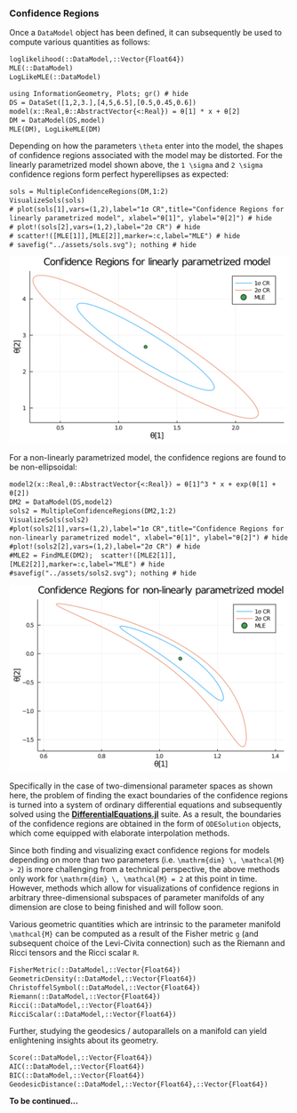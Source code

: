 
### Confidence Regions

Once a `DataModel` object has been defined, it can subsequently be used to compute various quantities as follows:

```@docs
loglikelihood(::DataModel,::Vector{Float64})
MLE(::DataModel)
LogLikeMLE(::DataModel)
```

```@example 1
using InformationGeometry, Plots; gr() # hide
DS = DataSet([1,2,3.],[4,5,6.5],[0.5,0.45,0.6])
model(x::Real,θ::AbstractVector{<:Real}) = θ[1] * x + θ[2]
DM = DataModel(DS,model)
MLE(DM), LogLikeMLE(DM)
```
Depending on how the parameters ``\theta`` enter into the model, the shapes of confidence regions associated with the model may be distorted. For the linearly parametrized model shown above, the ``1 \sigma`` and ``2 \sigma`` confidence regions form perfect hyperellipses as expected:
```@example 1
sols = MultipleConfidenceRegions(DM,1:2)
VisualizeSols(sols)
# plot(sols[1],vars=(1,2),label="1σ CR",title="Confidence Regions for linearly parametrized model", xlabel="θ[1]", ylabel="θ[2]") # hide
# plot!(sols[2],vars=(1,2),label="2σ CR") # hide
# scatter!([MLE[1]],[MLE[2]],marker=:c,label="MLE") # hide
# savefig("../assets/sols.svg"); nothing # hide
```
![](https://raw.githubusercontent.com/RafaelArutjunjan/InformationGeometry.jl/master/docs/assets/sols.svg)


For a non-linearly parametrized model, the confidence regions are found to be non-ellipsoidal:
```@example 1
model2(x::Real,θ::AbstractVector{<:Real}) = θ[1]^3 * x + exp(θ[1] + θ[2])
DM2 = DataModel(DS,model2)
sols2 = MultipleConfidenceRegions(DM2,1:2)
VisualizeSols(sols2)
#plot(sols2[1],vars=(1,2),label="1σ CR",title="Confidence Regions for non-linearly parametrized model", xlabel="θ[1]", ylabel="θ[2]") # hide
#plot!(sols2[2],vars=(1,2),label="2σ CR") # hide
#MLE2 = FindMLE(DM2);  scatter!([MLE2[1]],[MLE2[2]],marker=:c,label="MLE") # hide
#savefig("../assets/sols2.svg"); nothing # hide
```
![](https://raw.githubusercontent.com/RafaelArutjunjan/InformationGeometry.jl/master/docs/assets/sols2.svg)

Specifically in the case of two-dimensional parameter spaces as shown here, the problem of finding the exact boundaries of the confidence regions is turned into a system of ordinary differential equations and subsequently solved using the [**DifferentialEquations.jl**](https://github.com/SciML/DifferentialEquations.jl) suite. As a result, the boundaries of the confidence regions are obtained in the form of `ODESolution` objects, which come equipped with elaborate interpolation methods.


Since both finding and visualizing exact confidence regions for models depending on more than two parameters (i.e. ``\mathrm{dim} \, \mathcal{M} > 2``) is more challenging from a technical perspective, the above methods only work for ``\mathrm{dim} \, \mathcal{M} = 2`` at this point in time. However, methods which allow for visualizations of confidence regions in arbitrary three-dimensional subspaces of parameter manifolds of any dimension are close to being finished and will follow soon.


Various geometric quantities which are intrinsic to the parameter manifold ``\mathcal{M}`` can be computed as a result of the Fisher metric ``g`` (and subsequent choice of the Levi-Civita connection) such as the Riemann and Ricci tensors and the Ricci scalar ``R``.
```@docs
FisherMetric(::DataModel,::Vector{Float64})
GeometricDensity(::DataModel,::Vector{Float64})
ChristoffelSymbol(::DataModel,::Vector{Float64})
Riemann(::DataModel,::Vector{Float64})
Ricci(::DataModel,::Vector{Float64})
RicciScalar(::DataModel,::Vector{Float64})
```

Further, studying the geodesics / autoparallels on a manifold can yield enlightening insights about its geometry.
```@docs
Score(::DataModel,::Vector{Float64})
AIC(::DataModel,::Vector{Float64})
BIC(::DataModel,::Vector{Float64})
GeodesicDistance(::DataModel,::Vector{Float64},::Vector{Float64})
```

**To be continued...**

